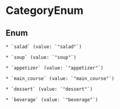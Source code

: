 
# CategoryEnum

## Enum


    * `salad` (value: `"salad"`)

    * `soup` (value: `"soup"`)

    * `appetizer` (value: `"appetizer"`)

    * `main_course` (value: `"main_course"`)

    * `dessert` (value: `"dessert"`)

    * `beverage` (value: `"beverage"`)



